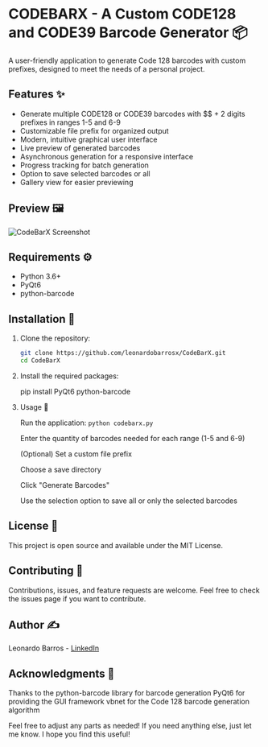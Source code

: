 # CODEBARX - A Custom CODE128 and CODE39 Barcode Generator 📦

A user-friendly application to generate Code 128 barcodes with custom prefixes, designed to meet the needs of a personal project.

## Features ✨

- Generate multiple CODE128 or CODE39 barcodes with $$ + 2 digits prefixes in ranges 1-5 and 6-9
- Customizable file prefix for organized output
- Modern, intuitive graphical user interface
- Live preview of generated barcodes
- Asynchronous generation for a responsive interface
- Progress tracking for batch generation
- Option to save selected barcodes or all
- Gallery view for easier previewing

## Preview 🖼️

<img src="https://i.imgur.com/8s5FPai.png" alt="CodeBarX Screenshot">

## Requirements ⚙️

- Python 3.6+
- PyQt6
- python-barcode

## Installation 🔧

1. Clone the repository:
    ```bash
    git clone https://github.com/leonardobarrosx/CodeBarX.git
    cd CodeBarX
    ```

2. Install the required packages:

    pip install PyQt6 python-barcode

3. Usage 🚀
    
    Run the application:
        ```
        python codebarx.py
        ```

    Enter the quantity of barcodes needed for each range (1-5 and 6-9)
    
    (Optional) Set a custom file prefix

    Choose a save directory

    Click "Generate Barcodes"

    Use the selection option to save all or only the selected barcodes

## License 📄
This project is open source and available under the MIT License.

## Contributing 🤝
Contributions, issues, and feature requests are welcome. Feel free to check the issues page if you want to contribute.

## Author ✍️
Leonardo Barros - [LinkedIn](https://www.linkedin.com/in/leonadobarrosx)

## Acknowledgments 🙏
Thanks to the python-barcode library for barcode generation
PyQt6 for providing the GUI framework
vbnet for the Code 128 barcode generation algorithm

Feel free to adjust any parts as needed! If you need anything else, just let me know. I hope you find this useful!

